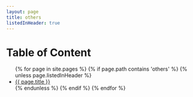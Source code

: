 ```yaml
---
layout: page
title: others
listedInHeader: true
---
```


# Table of Content



<ul>
{% for page in site.pages %}
    {% if page.path contains 'others' %}
        <!-- not include self -->
        {% unless page.listedInHeader %}  
            <li>
                <a href="{{ page.url }}">{{ page.title }}</a>
            </li>
        {% endunless %}
    {% endif %}
{% endfor %}
</ul>
